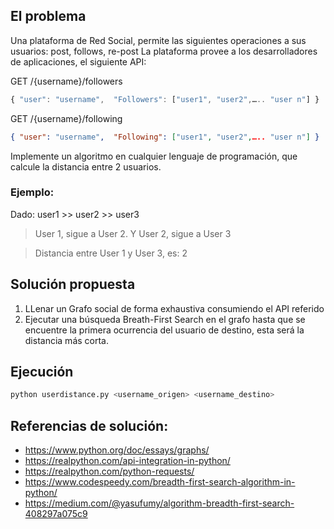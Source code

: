 ## El problema
Una plataforma de Red Social, permite las siguientes operaciones a sus usuarios: post, follows, re-post
La plataforma provee a los desarrolladores de aplicaciones, el siguiente API:

 GET /{username}/followers
```javascript
{ "user": "username",  "Followers": ["user1", "user2",….. "user n"] }
```
GET /{username}/following
```json
{ "user": "username",  "Following": ["user1", "user2",….. "user n"] }
```
 Implemente un algoritmo en cualquier lenguaje de programación, que calcule la distancia entre 2 usuarios.

### Ejemplo:
Dado: user1 >> user2 >> user3
> User 1, sigue a User 2. Y User 2, sigue a User 3

> Distancia entre User 1 y User 3, es: 2
## Solución propuesta
1. LLenar un Grafo social de forma exhaustiva consumiendo el API referido 
1. Ejecutar una búsqueda Breath-First Search en el grafo hasta que se encuentre la primera ocurrencia del usuario de 
destino, esta será la distancia más corta.

## Ejecución
```bash
python userdistance.py <username_origen> <username_destino>
```

## Referencias de solución:
* https://www.python.org/doc/essays/graphs/
* https://realpython.com/api-integration-in-python/
* https://realpython.com/python-requests/
* https://www.codespeedy.com/breadth-first-search-algorithm-in-python/
* https://medium.com/@yasufumy/algorithm-breadth-first-search-408297a075c9
